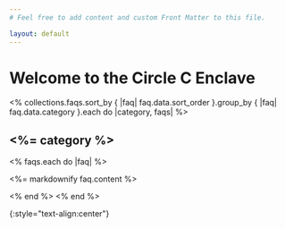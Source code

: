 ```yaml
---
# Feel free to add content and custom Front Matter to this file.

layout: default
---
```


# Welcome to the Circle C Enclave

<% collections.faqs.sort_by { |faq| faq.data.sort_order }.group_by { |faq| faq.data.category }.each do |category, faqs| %>
  <h2><%= category %></h2>
  <% faqs.each do |faq| %>
   <p><%= markdownify faq.content %></p>
  <% end %>
<% end %>

{:style="text-align:center"}
